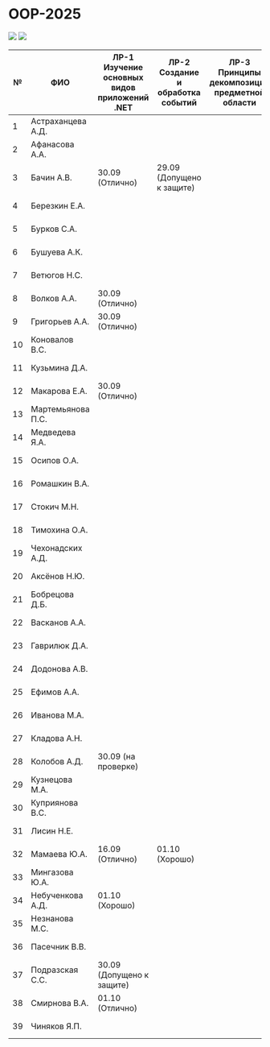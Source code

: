 # OOP-2025

<img src="https://img.shields.io/github/commit-activity/m/nntu-cs/OOP-2025?color=lime&style=for-the-badge">
<img src="https://img.shields.io/github/last-commit/nntu-cs/OOP-2025?color=darkgreen&style=for-the-badge">

|№ |  ФИО | ЛР-1 Изучение основных видов приложений .NET | ЛР-2 Создание и обработка событий | ЛР-3 Принципы декомпозиции предметной области | ЛР-4 Базовые принципы проектирования ОО-программ | ЛР-5 Принципы сохранения объектной модели в БД | Тема КР | Утверждена | Имя файла | 1 версия | Текущая версия | Статус | Оценка | 
| -- | ------ |  ----- |  ----- |  ----- |  ----- |  ----- |  ----- |  ----- |  ----- |  ----- |  ----- |  ----- |  ----- | 
| 1 | Астраханцева А.Д. |      |      |      |      |      |  |  | КР-АстраханцеваАД.pdf |  |  | Нет инф. | 0 | 
| 2 | Афанасова А.А. |      |      |      |      |      |  |  | КР-АфанасоваАА.pdf |  |  | Нет инф. | 0 | 
| 3 | Бачин А.В. | 30.09 (Отлично)  | 29.09 (Допущено к защите)  |      |      |      |  |  | КР-БачинАВ.pdf |  |  | Нет инф. | 0 | 
| 4 | Березкин Е.А. |      |      |      |      |      |  |  | КР-БерезкинЕА.pdf |  |  | Нет инф. | 0 | 
| 5 | Бурков С.А. |      |      |      |      |      |  |  | КР-БурковСА.pdf |  |  | Нет инф. | 0 | 
| 6 | Бушуева А.К. |      |      |      |      |      |  |  | КР-БушуеваАК.pdf |  |  | Нет инф. | 0 | 
| 7 | Ветюгов Н.С. |      |      |      |      |      |  |  | КР-ВетюговНС.pdf |  |  | Нет инф. | 0 | 
| 8 | Волков А.А. | 30.09 (Отлично)  |      |      |      |      |  |  | КР-ВолковАА.pdf |  |  | Нет инф. | 0 | 
| 9 | Григорьев А.А. | 30.09 (Отлично)  |      |      |      |      |  |  | КР-ГригорьевАА.pdf |  |  | Нет инф. | 0 | 
| 10 | Коновалов В.С. |      |      |      |      |      |  |  | КР-КоноваловВС.pdf |  |  | Нет инф. | 0 | 
| 11 | Кузьмина Д.А. |      |      |      |      |      |  |  | КР-КузьминаДА.pdf |  |  | Нет инф. | 0 | 
| 12 | Макарова Е.А. | 30.09 (Отлично)  |      |      |      |      |  |  | КР-МакароваЕА.pdf |  |  | Нет инф. | 0 | 
| 13 | Мартемьянова П.С. |      |      |      |      |      |  |  | КР-МартемьяноваПС.pdf |  |  | Нет инф. | 0 | 
| 14 | Медведева Я.А. |      |      |      |      |      |  |  | КР-МедведеваЯА.pdf |  |  | Нет инф. | 0 | 
| 15 | Осипов О.А. |      |      |      |      |      |  |  | КР-ОсиповОА.pdf |  |  | Нет инф. | 0 | 
| 16 | Ромашкин В.А. |      |      |      |      |      |  |  | КР-РомашкинВА.pdf |  |  | Нет инф. | 0 | 
| 17 | Стокич М.Н. |      |      |      |      |      |  |  | КР-СтокичМН.pdf |  |  | Нет инф. | 0 | 
| 18 | Тимохина О.А. |      |      |      |      |      |  |  | КР-ТимохинаОА.pdf |  |  | Нет инф. | 0 | 
| 19 | Чехонадских А.Д. |      |      |      |      |      |  |  | КР-ЧехонадскихАД.pdf |  |  | Нет инф. | 0 | 
| 20 | Аксёнов Н.Ю. |      |      |      |      |      |  |  | КР-АксёновНЮ.pdf |  |  | Нет инф. | 0 | 
| 21 | Бобрецова Д.Б. |      |      |      |      |      |  |  | КР-БобрецоваДБ.pdf |  |  | Нет инф. | 0 | 
| 22 | Васканов А.А. |      |      |      |      |      |  |  | КР-ВаскановАА.pdf |  |  | Нет инф. | 0 | 
| 23 | Гаврилюк Д.А. |      |      |      |      |      |  |  | КР-ГаврилюкДА.pdf |  |  | Нет инф. | 0 | 
| 24 | Додонова А.В. |      |      |      |      |      |  |  | КР-ДодоноваАВ.pdf |  |  | Нет инф. | 0 | 
| 25 | Ефимов А.А. |      |      |      |      |      |  |  | КР-ЕфимовАА.pdf |  |  | Нет инф. | 0 | 
| 26 | Иванова М.А. |      |      |      |      |      |  |  | КР-ИвановаМА.pdf |  |  | Нет инф. | 0 | 
| 27 | Кладова А.Н. |      |      |      |      |      |  |  | КР-КладоваАН.pdf |  |  | Нет инф. | 0 | 
| 28 | Колобов А.Д. | 30.09 (на проверке)  |      |      |      |      |  |  | КР-КолобовАД.pdf |  |  | Нет инф. | 0 | 
| 29 | Кузнецова М.А. |      |      |      |      |      |  |  | КР-КузнецоваМА.pdf |  |  | Нет инф. | 0 | 
| 30 | Куприянова В.С. |      |      |      |      |      |  |  | КР-КуприяноваВС.pdf |  |  | Нет инф. | 0 | 
| 31 | Лисин Н.Е. |      |      |      |      |      |  |  | КР-ЛисинНЕ.pdf |  |  | Нет инф. | 0 | 
| 32 | Мамаева Ю.А. | 16.09 (Отлично)  | 01.10 (Хорошо)  |      |      |      |  |  | КР-МамаеваЮА.pdf |  |  | Нет инф. | 0 | 
| 33 | Мингазова Ю.А. |      |      |      |      |      |  |  | КР-МингазоваЮА.pdf |  |  | Нет инф. | 0 | 
| 34 | Небученкова А.Д. | 01.10 (Хорошо)  |      |      |      |      |  |  | КР-НебученковаАД.pdf |  |  | Нет инф. | 0 | 
| 35 | Незнанова М.С. |      |      |      |      |      |  |  | КР-НезнановаМС.pdf |  |  | Нет инф. | 0 | 
| 36 | Пасечник В.В. |      |      |      |      |      |  |  | КР-ПасечникВВ.pdf |  |  | Нет инф. | 0 | 
| 37 | Подразская С.С. | 30.09 (Допущено к защите)  |      |      |      |      |  |  | КР-ПодразскаяСС.pdf |  |  | Нет инф. | 0 | 
| 38 | Смирнова В.А. | 01.10 (Отлично)  |      |      |      |      |  |  | КР-СмирноваВА.pdf |  |  | Нет инф. | 0 | 
| 39 | Чиняков Я.П. |      |      |      |      |      |  |  | КР-ЧиняковЯП.pdf |  |  | Нет инф. | 0 | 
